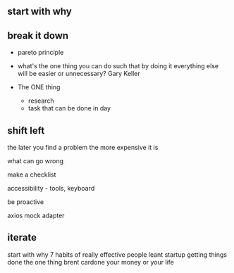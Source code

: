 ## start with why

## break it down

- pareto principle

- what's the one thing you can do such that by doing it everything else will be easier or unnecessary? Gary Keller

- The ONE thing
    - research
    - task that can be done in  day

## shift left

the later you find a problem the more expensive it is

what can go wrong

make a checklist

accessibility - tools, keyboard

be proactive

axios mock adapter

## iterate

start with why
7 habits of really effective people
leant startup
getting things done
the one thing
brent cardone
your money or your life
